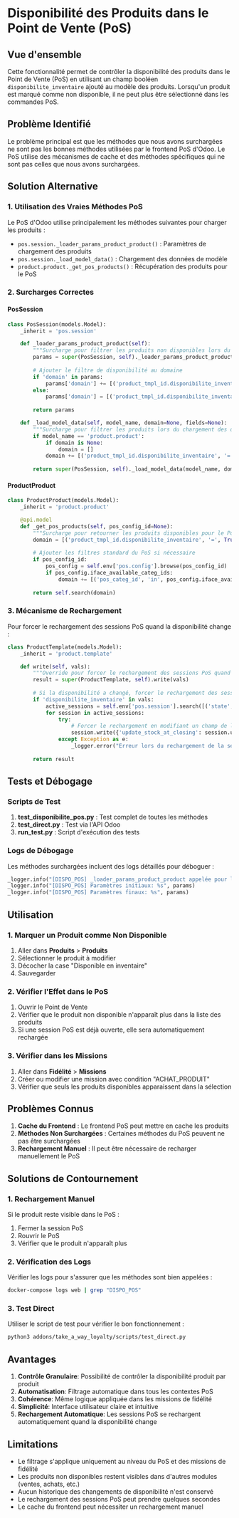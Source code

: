 # Disponibilité des Produits dans le Point de Vente (PoS)

## Vue d'ensemble

Cette fonctionnalité permet de contrôler la disponibilité des produits dans le Point de Vente (PoS) en utilisant un champ booléen `disponibilite_inventaire` ajouté au modèle des produits. Lorsqu'un produit est marqué comme non disponible, il ne peut plus être sélectionné dans les commandes PoS.

## Problème Identifié

Le problème principal est que les méthodes que nous avons surchargées ne sont pas les bonnes méthodes utilisées par le frontend PoS d'Odoo. Le PoS utilise des mécanismes de cache et des méthodes spécifiques qui ne sont pas celles que nous avons surchargées.

## Solution Alternative

### 1. Utilisation des Vraies Méthodes PoS

Le PoS d'Odoo utilise principalement les méthodes suivantes pour charger les produits :

- `pos.session._loader_params_product_product()` : Paramètres de chargement des produits
- `pos.session._load_model_data()` : Chargement des données de modèle
- `product.product._get_pos_products()` : Récupération des produits pour le PoS

### 2. Surcharges Correctes

#### PosSession

```python
class PosSession(models.Model):
    _inherit = 'pos.session'

    def _loader_params_product_product(self):
        """Surcharge pour filtrer les produits non disponibles lors du chargement de la session PoS"""
        params = super(PosSession, self)._loader_params_product_product()
        
        # Ajouter le filtre de disponibilité au domaine
        if 'domain' in params:
            params['domain'] += [('product_tmpl_id.disponibilite_inventaire', '=', True)]
        else:
            params['domain'] = [('product_tmpl_id.disponibilite_inventaire', '=', True)]
        
        return params

    def _load_model_data(self, model_name, domain=None, fields=None):
        """Surcharge pour filtrer les produits lors du chargement des données"""
        if model_name == 'product.product':
            if domain is None:
                domain = []
            domain += [('product_tmpl_id.disponibilite_inventaire', '=', True)]
        
        return super(PosSession, self)._load_model_data(model_name, domain, fields)
```

#### ProductProduct

```python
class ProductProduct(models.Model):
    _inherit = 'product.product'

    @api.model
    def _get_pos_products(self, pos_config_id=None):
        """Surcharge pour retourner les produits disponibles pour le PoS"""
        domain = [('product_tmpl_id.disponibilite_inventaire', '=', True)]
        
        # Ajouter les filtres standard du PoS si nécessaire
        if pos_config_id:
            pos_config = self.env['pos.config'].browse(pos_config_id)
            if pos_config.iface_available_categ_ids:
                domain += [('pos_categ_id', 'in', pos_config.iface_available_categ_ids.ids)]
        
        return self.search(domain)
```

### 3. Mécanisme de Rechargement

Pour forcer le rechargement des sessions PoS quand la disponibilité change :

```python
class ProductTemplate(models.Model):
    _inherit = 'product.template'

    def write(self, vals):
        """Override pour forcer le rechargement des sessions PoS quand la disponibilité change"""
        result = super(ProductTemplate, self).write(vals)
        
        # Si la disponibilité a changé, forcer le rechargement des sessions PoS
        if 'disponibilite_inventaire' in vals:
            active_sessions = self.env['pos.session'].search([('state', '=', 'opened')])
            for session in active_sessions:
                try:
                    # Forcer le rechargement en modifiant un champ de la session
                    session.write({'update_stock_at_closing': session.update_stock_at_closing})
                except Exception as e:
                    _logger.error("Erreur lors du rechargement de la session %s: %s", session.id, str(e))
        
        return result
```

## Tests et Débogage

### Scripts de Test

1. **test_disponibilite_pos.py** : Test complet de toutes les méthodes
2. **test_direct.py** : Test via l'API Odoo
3. **run_test.py** : Script d'exécution des tests

### Logs de Débogage

Les méthodes surchargées incluent des logs détaillés pour déboguer :

```python
_logger.info("[DISPO_POS] _loader_params_product_product appelée pour la session %s", self.id)
_logger.info("[DISPO_POS] Paramètres initiaux: %s", params)
_logger.info("[DISPO_POS] Paramètres finaux: %s", params)
```

## Utilisation

### 1. Marquer un Produit comme Non Disponible

1. Aller dans **Produits** > **Produits**
2. Sélectionner le produit à modifier
3. Décocher la case "Disponible en inventaire"
4. Sauvegarder

### 2. Vérifier l'Effet dans le PoS

1. Ouvrir le Point de Vente
2. Vérifier que le produit non disponible n'apparaît plus dans la liste des produits
3. Si une session PoS est déjà ouverte, elle sera automatiquement rechargée

### 3. Vérifier dans les Missions

1. Aller dans **Fidélité** > **Missions**
2. Créer ou modifier une mission avec condition "ACHAT_PRODUIT"
3. Vérifier que seuls les produits disponibles apparaissent dans la sélection

## Problèmes Connus

1. **Cache du Frontend** : Le frontend PoS peut mettre en cache les produits
2. **Méthodes Non Surchargées** : Certaines méthodes du PoS peuvent ne pas être surchargées
3. **Rechargement Manuel** : Il peut être nécessaire de recharger manuellement le PoS

## Solutions de Contournement

### 1. Rechargement Manuel

Si le produit reste visible dans le PoS :
1. Fermer la session PoS
2. Rouvrir le PoS
3. Vérifier que le produit n'apparaît plus

### 2. Vérification des Logs

Vérifier les logs pour s'assurer que les méthodes sont bien appelées :
```bash
docker-compose logs web | grep "DISPO_POS"
```

### 3. Test Direct

Utiliser le script de test pour vérifier le bon fonctionnement :
```bash
python3 addons/take_a_way_loyalty/scripts/test_direct.py
```

## Avantages

1. **Contrôle Granulaire**: Possibilité de contrôler la disponibilité produit par produit
2. **Automatisation**: Filtrage automatique dans tous les contextes PoS
3. **Cohérence**: Même logique appliquée dans les missions de fidélité
4. **Simplicité**: Interface utilisateur claire et intuitive
5. **Rechargement Automatique**: Les sessions PoS se rechargent automatiquement quand la disponibilité change

## Limitations

- Le filtrage s'applique uniquement au niveau du PoS et des missions de fidélité
- Les produits non disponibles restent visibles dans d'autres modules (ventes, achats, etc.)
- Aucun historique des changements de disponibilité n'est conservé
- Le rechargement des sessions PoS peut prendre quelques secondes
- Le cache du frontend peut nécessiter un rechargement manuel 